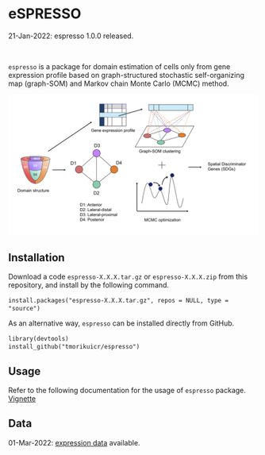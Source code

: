 # eSPRESSO

21-Jan-2022: espresso 1.0.0 released.

<br/>

`espresso` is a package for domain estimation of cells only from gene expression profile based on graph-structured stochastic self-organizing map (graph-SOM) and Markov chain Monte Carlo (MCMC) method.

<img src="img/fig1.png">

## Installation
Download a code `espresso-X.X.X.tar.gz` or `espresso-X.X.X.zip` from this repository, and
install by the following command.
```
install.packages("espresso-X.X.X.tar.gz", repos = NULL, type = "source")
```

As an alternative way, `espresso` can be installed directly from GitHub.
```
library(devtools)
install_github("tmorikuicr/espresso")
```

## Usage
Refer to the following documentation for the usage of `espresso` package.  
[Vignette](https://tmorikuicr.github.io/espresso/)

## Data
01-Mar-2022: [expression data](https://sunflower.kuicr.kyoto-u.ac.jp/~tmori/downloads/espresso_data.tar.gz) available.

